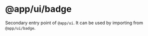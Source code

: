 # @app/ui/badge

Secondary entry point of `@app/ui`. It can be used by importing from `@app/ui/badge`.
